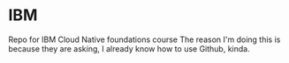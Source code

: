 # IBM
Repo for IBM Cloud Native foundations course
The reason I'm doing this is because they are asking, I already know how to use Github, kinda.
